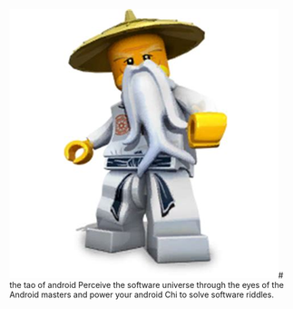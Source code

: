 ![Sensei Logo](/images/sensei.jpg)# the tao of android
Perceive the software universe through the eyes of the Android masters and power your android Chi to solve software riddles.
